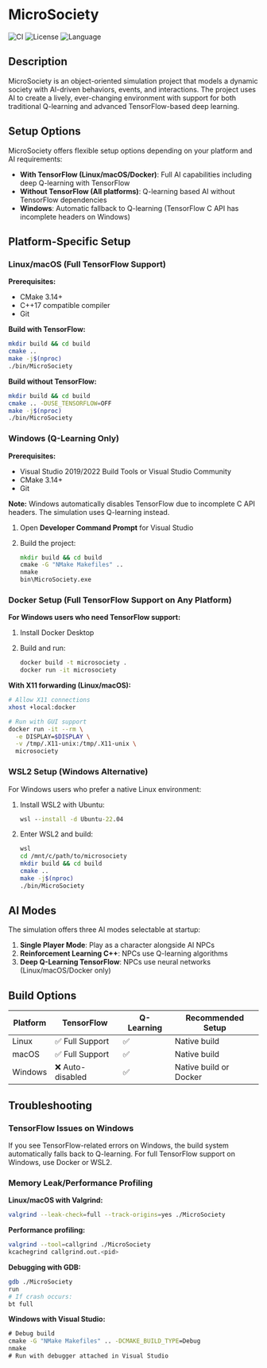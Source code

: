 # MicroSociety

![CI](https://github.com/Klus3kk/microsociety/actions/workflows/ci.yml/badge.svg)
![License](https://img.shields.io/badge/License-MIT-blue)
![Language](https://img.shields.io/badge/C++-blue)

## Description

MicroSociety is an object-oriented simulation project that models a dynamic society with AI-driven behaviors, events, and interactions. The project uses AI to create a lively, ever-changing environment with support for both traditional Q-learning and advanced TensorFlow-based deep learning.

## Setup Options

MicroSociety offers flexible setup options depending on your platform and AI requirements:

- **With TensorFlow (Linux/macOS/Docker)**: Full AI capabilities including deep Q-learning with TensorFlow
- **Without TensorFlow (All platforms)**: Q-learning based AI without TensorFlow dependencies
- **Windows**: Automatic fallback to Q-learning (TensorFlow C API has incomplete headers on Windows)

## Platform-Specific Setup

### Linux/macOS (Full TensorFlow Support)

**Prerequisites:**

- CMake 3.14+
- C++17 compatible compiler
- Git

**Build with TensorFlow:**

```bash
mkdir build && cd build
cmake ..
make -j$(nproc)
./bin/MicroSociety
```

**Build without TensorFlow:**

```bash
mkdir build && cd build
cmake .. -DUSE_TENSORFLOW=OFF
make -j$(nproc)
./bin/MicroSociety
```

### Windows (Q-Learning Only)

**Prerequisites:**

- Visual Studio 2019/2022 Build Tools or Visual Studio Community
- CMake 3.14+
- Git

**Note:** Windows automatically disables TensorFlow due to incomplete C API headers. The simulation uses Q-learning instead.

1. Open **Developer Command Prompt** for Visual Studio
2. Build the project:

   ```cmd
   mkdir build && cd build
   cmake -G "NMake Makefiles" ..
   nmake
   bin\MicroSociety.exe
   ```

### Docker Setup (Full TensorFlow Support on Any Platform)

**For Windows users who need TensorFlow support:**

1. Install Docker Desktop
2. Build and run:

   ```bash
   docker build -t microsociety .
   docker run -it microsociety
   ```

**With X11 forwarding (Linux/macOS):**

```bash
# Allow X11 connections
xhost +local:docker

# Run with GUI support
docker run -it --rm \
  -e DISPLAY=$DISPLAY \
  -v /tmp/.X11-unix:/tmp/.X11-unix \
  microsociety
```

### WSL2 Setup (Windows Alternative)

For Windows users who prefer a native Linux environment:

1. Install WSL2 with Ubuntu:

   ```cmd
   wsl --install -d Ubuntu-22.04
   ```

2. Enter WSL2 and build:

   ```bash
   wsl
   cd /mnt/c/path/to/microsociety
   mkdir build && cd build
   cmake ..
   make -j$(nproc)
   ./bin/MicroSociety
   ```

## AI Modes

The simulation offers three AI modes selectable at startup:

1. **Single Player Mode**: Play as a character alongside AI NPCs
2. **Reinforcement Learning C++**: NPCs use Q-learning algorithms
3. **Deep Q-Learning TensorFlow**: NPCs use neural networks (Linux/macOS/Docker only)

## Build Options

| Platform | TensorFlow | Q-Learning | Recommended Setup |
|----------|------------|------------|-------------------|
| Linux    | ✅ Full Support | ✅ | Native build |
| macOS    | ✅ Full Support | ✅ | Native build |
| Windows  | ❌ Auto-disabled | ✅ | Native build or Docker |

## Troubleshooting

### TensorFlow Issues on Windows

If you see TensorFlow-related errors on Windows, the build system automatically falls back to Q-learning. For full TensorFlow support on Windows, use Docker or WSL2.

### Memory Leak/Performance Profiling

**Linux/macOS with Valgrind:**

```bash
valgrind --leak-check=full --track-origins=yes ./MicroSociety
```

**Performance profiling:**

```bash
valgrind --tool=callgrind ./MicroSociety
kcachegrind callgrind.out.<pid>
```

**Debugging with GDB:**

```bash
gdb ./MicroSociety
run
# If crash occurs:
bt full
```

**Windows with Visual Studio:**

```cmd
# Debug build
cmake -G "NMake Makefiles" .. -DCMAKE_BUILD_TYPE=Debug
nmake
# Run with debugger attached in Visual Studio
```
